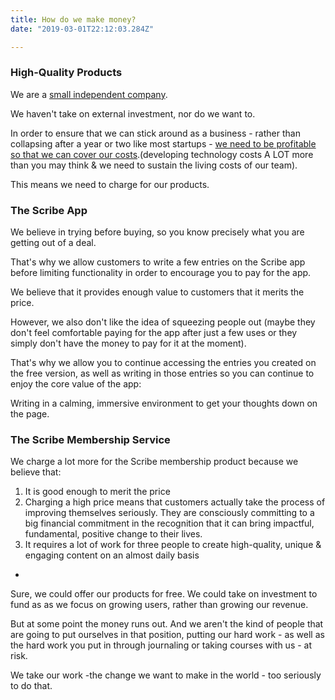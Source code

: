 ```yaml
---
title: How do we make money?
date: "2019-03-01T22:12:03.284Z"

---
```




### High-Quality Products

We are a [small independent company](../our-little-company/).

We haven't take on external investment, nor do we want to.

In order to ensure that we can stick around as a business - rather than collapsing after a year or two like most startups - [we need to be profitable so that we can cover our costs](../why-we-charge/).(developing technology costs A LOT more than you may think & we need to sustain the living costs of our team).

This means we need to charge for our products.


### The Scribe App

We believe in trying before buying, so you know precisely what you are getting out of a deal.

That's why we allow customers to write a few entries on the Scribe app before limiting functionality in order to encourage you to pay for the app.

We believe that it provides enough value to customers that it merits the price.

However, we also don't like the idea of squeezing people out (maybe they don't feel comfortable paying for the app after just a few uses or they simply don't have the money to pay for it at the moment).

That's why we allow you to continue accessing the entries you created on the free version, as well as writing in those entries so you can continue to enjoy the core value of the app:

Writing in a calming, immersive environment to get your thoughts down on the page.



### The Scribe Membership Service

We charge a lot more for the Scribe membership product because we believe that:

1. It is good enough to merit the price
2. Charging a high price means that customers actually take the process of improving themselves seriously. They are consciously committing to a big financial commitment in the recognition that it can bring impactful, fundamental, positive change to their lives.
3. It requires a lot of work for three people to create high-quality, unique & engaging content on an almost daily basis

-

Sure, we could offer our products for free. We could take on investment to fund as as we focus on growing users, rather than growing our revenue.

But at some point the money runs out. And we aren't the kind of people that are going to put ourselves in that position, putting our hard work - as well as the hard work you put in through journaling or taking courses with us - at risk.

We take our work -the change we want to make in the world - too seriously to do that.
